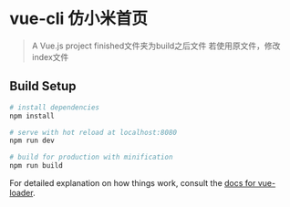 # vue-cli 仿小米首页

> A Vue.js project
> finished文件夹为build之后文件
> 若使用原文件，修改index文件 <script src="/dist/build.js"></script>

## Build Setup

``` bash
# install dependencies
npm install

# serve with hot reload at localhost:8080
npm run dev

# build for production with minification
npm run build
```

For detailed explanation on how things work, consult the [docs for vue-loader](http://vuejs.github.io/vue-loader).
